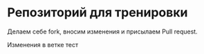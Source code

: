 # Репозиторий для тренировки

Делаем себе fork, вносим изменения и присылаем Pull request.

Изменения в ветке тест

